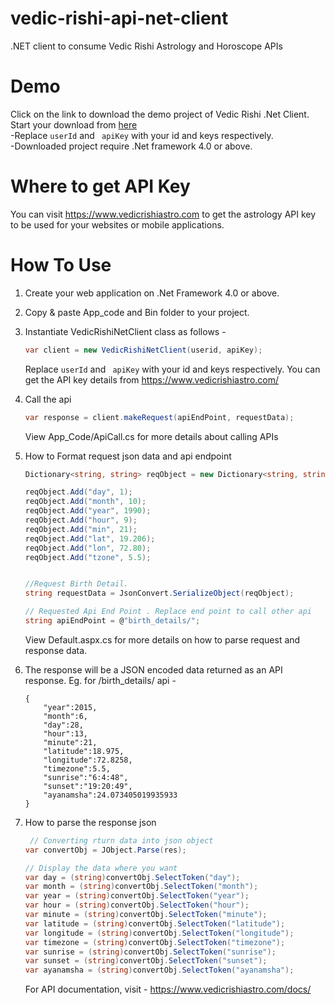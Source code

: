 # vedic-rishi-api-net-client
.NET client to consume Vedic Rishi Astrology and Horoscope APIs

# Demo
Click on the link to download the demo project of Vedic Rishi .Net Client.<br />
Start your download from <a href="https://www.vedicrishiastro.com/developers/DotNetApiClient.zip">here</a> <br />
-Replace ``` userId ``` and ``` apiKey``` with your id and keys respectively.<br />
-Downloaded project require .Net framework 4.0 or above.

# Where to get API Key
You can visit https://www.vedicrishiastro.com to get the astrology API key to be used for your websites or mobile applications.

# How To Use
1. Create your web application on .Net Framework 4.0 or above.
2. Copy & paste App_code and Bin folder to your project.
3. Instantiate VedicRishiNetClient class as follows -

    ```C#
    var client = new VedicRishiNetClient(userid, apiKey);
    ```
    Replace ``` userId ``` and ``` apiKey``` with your id and keys respectively.
    You can get the API key details from https://www.vedicrishiastro.com/

4. Call the api
   ```C#
   var response = client.makeRequest(apiEndPoint, requestData);
   ```
   View App_Code/ApiCall.cs for more details about calling APIs

5. How to Format request json data and api endpoint
    ```C#
    Dictionary<string, string> reqObject = new Dictionary<string, string>();

    reqObject.Add("day", 1);
    reqObject.Add("month", 10);
    reqObject.Add("year", 1990);
    reqObject.Add("hour", 9);
    reqObject.Add("min", 21);
    reqObject.Add("lat", 19.206);
    reqObject.Add("lon", 72.80);
    reqObject.Add("tzone", 5.5);


    //Request Birth Detail.
    string requestData = JsonConvert.SerializeObject(reqObject);

    // Requested Api End Point . Replace end point to call other api
    string apiEndPoint = @"birth_details/";

    ```
    View Default.aspx.cs for more details on how to parse request and response data.

6. The response will be a JSON encoded data returned as an API response. Eg. for /birth_details/ api -

    ```JS
    {
        "year":2015,
        "month":6,
        "day":28,
        "hour":13,
        "minute":21,
        "latitude":18.975,
        "longitude":72.8258,
        "timezone":5.5,
        "sunrise":"6:4:48",
        "sunset":"19:20:49",
        "ayanamsha":24.073405019935933
    }
    ```

7. How to parse the response json

    ```C#
     // Converting rturn data into json object
    var convertObj = JObject.Parse(res);

    // Display the data where you want
    var day = (string)convertObj.SelectToken("day");
    var month = (string)convertObj.SelectToken("month");
    var year = (string)convertObj.SelectToken("year");
    var hour = (string)convertObj.SelectToken("hour");
    var minute = (string)convertObj.SelectToken("minute");
    var latitude = (string)convertObj.SelectToken("latitude");
    var longitude = (string)convertObj.SelectToken("longitude");
    var timezone = (string)convertObj.SelectToken("timezone");
    var sunrise = (string)convertObj.SelectToken("sunrise");
    var sunset = (string)convertObj.SelectToken("sunset");
    var ayanamsha = (string)convertObj.SelectToken("ayanamsha");
    ```

    For API documentation, visit - https://www.vedicrishiastro.com/docs/